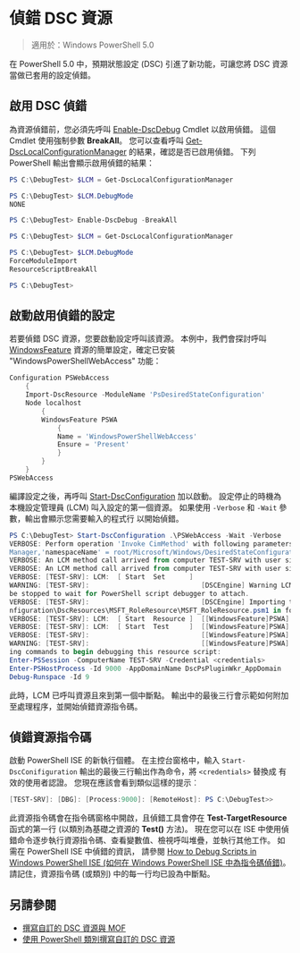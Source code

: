 # 偵錯 DSC 資源

> 適用於：Windows PowerShell 5.0

在 PowerShell 5.0 中，預期狀態設定 (DSC) 引進了新功能，可讓您將 DSC 資源當做已套用的設定偵錯。

## 啟用 DSC 偵錯
為資源偵錯前，您必須先呼叫 [Enable-DscDebug](https://technet.microsoft.com/en-us/library/mt517870.aspx) Cmdlet 以啟用偵錯。 這個 Cmdlet 使用強制參數 **BreakAll**。 您可以查看呼叫 [Get-DscLocalConfigurationManager](https://technet.microsoft.com/en-us/library/dn407378.aspx) 的結果，確認是否已啟用偵錯。 下列 PowerShell 輸出會顯示啟用偵錯的結果：


```powershell
PS C:\DebugTest> $LCM = Get-DscLocalConfigurationManager

PS C:\DebugTest> $LCM.DebugMode
NONE

PS C:\DebugTest> Enable-DscDebug -BreakAll

PS C:\DebugTest> $LCM = Get-DscLocalConfigurationManager

PS C:\DebugTest> $LCM.DebugMode
ForceModuleImport
ResourceScriptBreakAll

PS C:\DebugTest>
```


## 啟動啟用偵錯的設定
若要偵錯 DSC 資源，您要啟動設定呼叫該資源。 本例中，我們會探討呼叫 [WindowsFeature](windowsfeatureResource.md) 資源的簡單設定，確定已安裝 "WindowsPowerShellWebAccess" 功能：

```powershell
Configuration PSWebAccess
    {
    Import-DscResource -ModuleName 'PsDesiredStateConfiguration'
    Node localhost
        {
        WindowsFeature PSWA
            {
            Name = 'WindowsPowerShellWebAccess'
            Ensure = 'Present'
            }
        }
    }
PSWebAccess
```
編譯設定之後，再呼叫 [Start-DscConfiguration](https://technet.microsoft.com/en-us/library/dn521623.aspx) 加以啟動。 設定停止的時機為
本機設定管理員 (LCM) 叫入設定的第一個資源。 如果使用 `-Verbose` 和 `-Wait` 參數，輸出會顯示您需要輸入的程式行
以開始偵錯。

```powershell
PS C:\DebugTest> Start-DscConfiguration .\PSWebAccess -Wait -Verbose
VERBOSE: Perform operation 'Invoke CimMethod' with following parameters, ''methodName' = SendConfigurationApply,'className' = MSFT_DSCLocalConfiguration
Manager,'namespaceName' = root/Microsoft/Windows/DesiredStateConfiguration'.
VERBOSE: An LCM method call arrived from computer TEST-SRV with user sid S-1-5-21-2127521184-1604012920-1887927527-108583.
VERBOSE: An LCM method call arrived from computer TEST-SRV with user sid S-1-5-21-2127521184-1604012920-1887927527-108583.
VERBOSE: [TEST-SRV]: LCM:  [ Start  Set      ]
WARNING: [TEST-SRV]:                            [DSCEngine] Warning LCM is in Debug 'ResourceScriptBreakAll' mode.  Resource script processing will 
be stopped to wait for PowerShell script debugger to attach.
VERBOSE: [TEST-SRV]:                            [DSCEngine] Importing the module C:\WINDOWS\system32\WindowsPowerShell\v1.0\Modules\PSDesiredStateCo
nfiguration\DscResources\MSFT_RoleResource\MSFT_RoleResource.psm1 in force mode.
VERBOSE: [TEST-SRV]: LCM:  [ Start  Resource ]  [[WindowsFeature]PSWA]
VERBOSE: [TEST-SRV]: LCM:  [ Start  Test     ]  [[WindowsFeature]PSWA]
VERBOSE: [TEST-SRV]:                            [[WindowsFeature]PSWA] Importing the module MSFT_RoleResource in force mode.
WARNING: [TEST-SRV]:                            [[WindowsFeature]PSWA] Resource is waiting for PowerShell script debugger to attach.  Use the follow
ing commands to begin debugging this resource script:
Enter-PSSession -ComputerName TEST-SRV -Credential <credentials>
Enter-PSHostProcess -Id 9000 -AppDomainName DscPsPluginWkr_AppDomain
Debug-Runspace -Id 9
```
此時，LCM 已呼叫資源且來到第一個中斷點。 輸出中的最後三行會示範如何附加至處理程序，並開始偵錯資源指令碼。

## 偵錯資源指令碼

啟動 PowerShell ISE 的新執行個體。 在主控台窗格中，輸入 `Start-DscConifiguration` 輸出的最後三行輸出作為命令，將 `<credentials>` 替換成
有效的使用者認證。 您現在應該會看到類似這樣的提示︰

```powershell
[TEST-SRV]: [DBG]: [Process:9000]: [RemoteHost]: PS C:\DebugTest>>
```

此資源指令碼會在指令碼窗格中開啟，且偵錯工具會停在 **Test-TargetResource** 函式的第一行 (以類別為基礎之資源的 **Test()** 方法)。
現在您可以在 ISE 中使用偵錯命令逐步執行資源指令碼、查看變數值、檢視呼叫堆疊，並執行其他工作。 如需在 PowerShell ISE 中偵錯的資訊，
請參閱 [How to Debug Scripts in Windows PowerShell ISE (如何在 Windows PowerShell ISE 中為指令碼偵錯)](https://technet.microsoft.com/en-us/library/dd819480.aspx)。 請記住，資源指令碼 (或類別) 中的每一行均已設為中斷點。

## 另請參閱
- [撰寫自訂的 DSC 資源與 MOF](authoringResourceMOF.md) 
- [使用 PowerShell 類別撰寫自訂的 DSC 資源](authoringResourceClass.md)

<!--HONumber=Mar16_HO2-->


